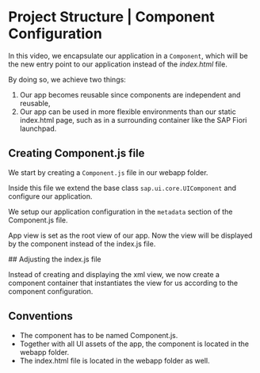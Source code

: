 # Project Structure | Component Configuration

In this video, we encapsulate our application in a `Component`, which will be the new entry point to our application instead of the _index.html_ file.

By doing so, we achieve two things:

1. Our app becomes reusable since components are independent and reusable,
2. Our app can be used in more flexible environments than our static index.html page, such as in a surrounding container like the SAP Fiori launchpad.

## Creating **Component.js** file

We start by creating a `Component.js` file in our webapp folder.

Inside this file we extend the base class `sap.ui.core.UIComponent` and configure our application.

We setup our application configuration in the `metadata` section of the Component.js file.

App view is set as the root view of our app. Now the view will be displayed by the component instead of the index.js file.

## Adjusting the index.js file

Instead of creating and displaying the xml view, we now create a component container that instantiates the view for us according to the component configuration.

## Conventions

- The component has to be named Component.js.
- Together with all UI assets of the app, the component is located in the webapp folder.
- The index.html file is located in the webapp folder as well.
